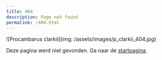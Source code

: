 ```yaml
---
title: 404
description: Page not found
permalink: /404.html
---
```


![Procambarus clarkii](img: /assets/images/p_clarkii_404.jpg)

Deze pagina werd niet gevonden. Ga naar de [startpagina](/).
